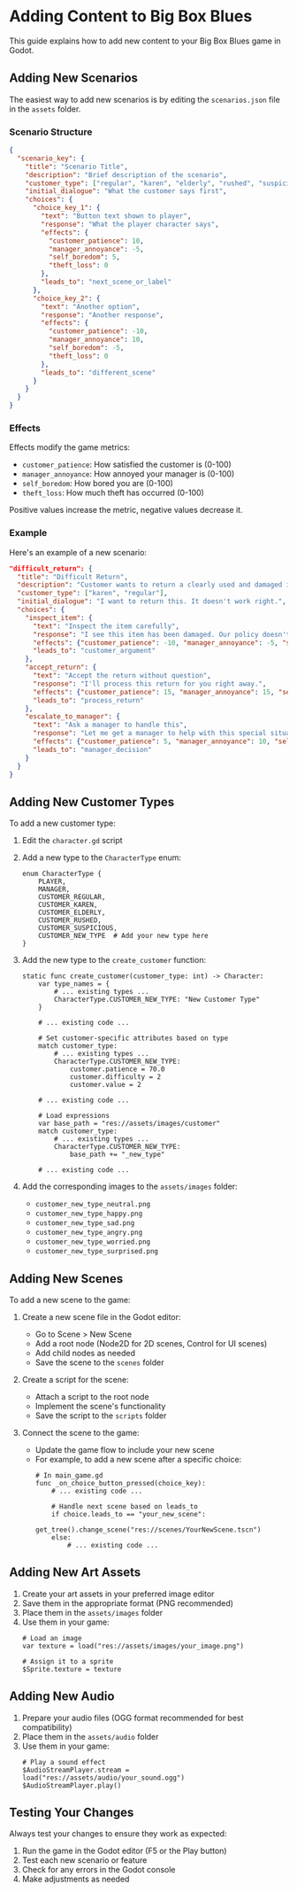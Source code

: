 # Adding Content to Big Box Blues

This guide explains how to add new content to your Big Box Blues game in Godot.

## Adding New Scenarios

The easiest way to add new scenarios is by editing the `scenarios.json` file in the `assets` folder.

### Scenario Structure

```json
{
  "scenario_key": {
    "title": "Scenario Title",
    "description": "Brief description of the scenario",
    "customer_type": ["regular", "karen", "elderly", "rushed", "suspicious"],
    "initial_dialogue": "What the customer says first",
    "choices": {
      "choice_key_1": {
        "text": "Button text shown to player",
        "response": "What the player character says",
        "effects": {
          "customer_patience": 10,
          "manager_annoyance": -5,
          "self_boredom": 5,
          "theft_loss": 0
        },
        "leads_to": "next_scene_or_label"
      },
      "choice_key_2": {
        "text": "Another option",
        "response": "Another response",
        "effects": {
          "customer_patience": -10,
          "manager_annoyance": 10,
          "self_boredom": -5,
          "theft_loss": 0
        },
        "leads_to": "different_scene"
      }
    }
  }
}
```

### Effects

Effects modify the game metrics:
- `customer_patience`: How satisfied the customer is (0-100)
- `manager_annoyance`: How annoyed your manager is (0-100)
- `self_boredom`: How bored you are (0-100)
- `theft_loss`: How much theft has occurred (0-100)

Positive values increase the metric, negative values decrease it.

### Example

Here's an example of a new scenario:

```json
"difficult_return": {
  "title": "Difficult Return",
  "description": "Customer wants to return a clearly used and damaged item",
  "customer_type": ["karen", "regular"],
  "initial_dialogue": "I want to return this. It doesn't work right.",
  "choices": {
    "inspect_item": {
      "text": "Inspect the item carefully",
      "response": "I see this item has been damaged. Our policy doesn't cover returns for damaged items.",
      "effects": {"customer_patience": -10, "manager_annoyance": -5, "self_boredom": 5},
      "leads_to": "customer_argument"
    },
    "accept_return": {
      "text": "Accept the return without question",
      "response": "I'll process this return for you right away.",
      "effects": {"customer_patience": 15, "manager_annoyance": 15, "self_boredom": -5},
      "leads_to": "process_return"
    },
    "escalate_to_manager": {
      "text": "Ask a manager to handle this",
      "response": "Let me get a manager to help with this special situation.",
      "effects": {"customer_patience": 5, "manager_annoyance": 10, "self_boredom": 0},
      "leads_to": "manager_decision"
    }
  }
}
```

## Adding New Customer Types

To add a new customer type:

1. Edit the `character.gd` script
2. Add a new type to the `CharacterType` enum:
   ```gdscript
   enum CharacterType {
       PLAYER,
       MANAGER,
       CUSTOMER_REGULAR,
       CUSTOMER_KAREN,
       CUSTOMER_ELDERLY,
       CUSTOMER_RUSHED,
       CUSTOMER_SUSPICIOUS,
       CUSTOMER_NEW_TYPE  # Add your new type here
   }
   ```

3. Add the new type to the `create_customer` function:
   ```gdscript
   static func create_customer(customer_type: int) -> Character:
       var type_names = {
           # ... existing types ...
           CharacterType.CUSTOMER_NEW_TYPE: "New Customer Type"
       }
       
       # ... existing code ...
       
       # Set customer-specific attributes based on type
       match customer_type:
           # ... existing types ...
           CharacterType.CUSTOMER_NEW_TYPE:
               customer.patience = 70.0
               customer.difficulty = 2
               customer.value = 2
       
       # ... existing code ...
       
       # Load expressions
       var base_path = "res://assets/images/customer"
       match customer_type:
           # ... existing types ...
           CharacterType.CUSTOMER_NEW_TYPE:
               base_path += "_new_type"
       
       # ... existing code ...
   ```

4. Add the corresponding images to the `assets/images` folder:
   - `customer_new_type_neutral.png`
   - `customer_new_type_happy.png`
   - `customer_new_type_sad.png`
   - `customer_new_type_angry.png`
   - `customer_new_type_worried.png`
   - `customer_new_type_surprised.png`

## Adding New Scenes

To add a new scene to the game:

1. Create a new scene file in the Godot editor:
   - Go to Scene > New Scene
   - Add a root node (Node2D for 2D scenes, Control for UI scenes)
   - Add child nodes as needed
   - Save the scene to the `scenes` folder

2. Create a script for the scene:
   - Attach a script to the root node
   - Implement the scene's functionality
   - Save the script to the `scripts` folder

3. Connect the scene to the game:
   - Update the game flow to include your new scene
   - For example, to add a new scene after a specific choice:
     ```gdscript
     # In main_game.gd
     func _on_choice_button_pressed(choice_key):
         # ... existing code ...
         
         # Handle next scene based on leads_to
         if choice.leads_to == "your_new_scene":
             get_tree().change_scene("res://scenes/YourNewScene.tscn")
         else:
             # ... existing code ...
     ```

## Adding New Art Assets

1. Create your art assets in your preferred image editor
2. Save them in the appropriate format (PNG recommended)
3. Place them in the `assets/images` folder
4. Use them in your game:
   ```gdscript
   # Load an image
   var texture = load("res://assets/images/your_image.png")
   
   # Assign it to a sprite
   $Sprite.texture = texture
   ```

## Adding New Audio

1. Prepare your audio files (OGG format recommended for best compatibility)
2. Place them in the `assets/audio` folder
3. Use them in your game:
   ```gdscript
   # Play a sound effect
   $AudioStreamPlayer.stream = load("res://assets/audio/your_sound.ogg")
   $AudioStreamPlayer.play()
   ```

## Testing Your Changes

Always test your changes to ensure they work as expected:

1. Run the game in the Godot editor (F5 or the Play button)
2. Test each new scenario or feature
3. Check for any errors in the Godot console
4. Make adjustments as needed
